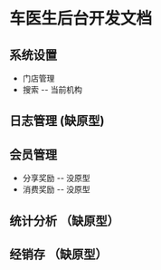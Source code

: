 车医生后台开发文档=================## 系统设置-  门店管理 - 搜索 -- 当前机构 ## 日志管理 (缺原型)## 会员管理- 分享奖励 -- 没原型- 消费奖励 -- 没原型## 统计分析 （缺原型）## 经销存 （缺原型）